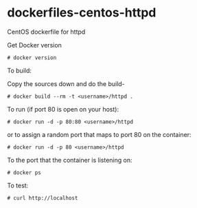dockerfiles-centos-httpd
========================

CentOS  dockerfile for httpd

Get Docker version

```
# docker version
```

To build:

Copy the sources down and do the build-

```
# docker build --rm -t <username>/httpd .
```

To run (if port 80 is open on your host):

```
# docker run -d -p 80:80 <username>/httpd
```

or to assign a random port that maps to port 80 on the container:

```
# docker run -d -p 80 <username>/httpd
```

To the port that the container is listening on:

```
# docker ps
```

To test:

```
# curl http://localhost
```
